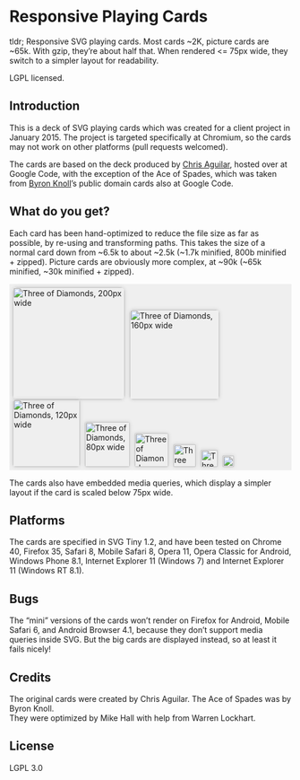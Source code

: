 Responsive Playing Cards
========================

tldr; Responsive SVG playing cards. Most cards ~2K, picture cards are ~65k. With gzip, they’re about half that. When rendered <= 75px wide, they switch to a simpler layout for readability.

LGPL licensed.

Introduction
------------
This is a deck of SVG playing cards which was created for a client project in January 2015. The project is targeted specifically at Chromium, so the cards may not work on other platforms (pull requests welcomed).

The cards are based on the deck produced by [Chris Aguilar](https://code.google.com/p/vectorized-playing-cards/), hosted over at Google Code, with the exception of the Ace of Spades, which was taken from [Byron Knoll](https://code.google.com/p/vector-playing-cards/)’s public domain cards also at Google Code.

What do you get?
----------------
Each card has been hand-optimized to reduce the file size as far as possible, by re-using and transforming paths. This takes the size of a normal card down from ~6.5k to about ~2.5k (~1.7k minified, 800b minified + zipped).  Picture cards are obviously more complex, at ~90k (~65k minified, ~30k minified + zipped).

<div style="background:#efefef;padding:6px;max-width:790px">
  <img src="https://cdn.rawgit.com/twistdigital/responsive-playing-cards/master/minified/diamonds/3d.svg" width="200" alt="Three of Diamonds, 200px wide" style="vertical-align:bottom;border-radius:4%;box-shadow:0 0 6px #ccc;margin-right:5px">
  <img src="https://cdn.rawgit.com/twistdigital/responsive-playing-cards/master/minified/diamonds/3d.svg" width="160" alt="Three of Diamonds, 160px wide" style="vertical-align:bottom;border-radius:4%;box-shadow:0 0 6px #ccc;margin-right:5px">
  <img src="https://cdn.rawgit.com/twistdigital/responsive-playing-cards/master/minified/diamonds/3d.svg" width="120" alt="Three of Diamonds, 120px wide" style="vertical-align:bottom;border-radius:4%;box-shadow:0 0 6px #ccc;margin-right:5px">
  <img src="https://cdn.rawgit.com/twistdigital/responsive-playing-cards/master/minified/diamonds/3d.svg" width="80" alt="Three of Diamonds, 80px wide" style="vertical-align:bottom;border-radius:4%;box-shadow:0 0 6px #ccc;margin-right:5px">
  <img src="https://cdn.rawgit.com/twistdigital/responsive-playing-cards/master/minified/diamonds/3d.svg" width="60" alt="Three of Diamonds, 60px wide" style="vertical-align:bottom;border-radius:4%;box-shadow:0 0 6px #ccc;margin-right:5px">
  <img src="https://cdn.rawgit.com/twistdigital/responsive-playing-cards/master/minified/diamonds/3d.svg" width="40" alt="Three of Diamonds, 40px wide" style="vertical-align:bottom;border-radius:4%;box-shadow:0 0 6px #ccc;margin-right:5px">
  <img src="https://cdn.rawgit.com/twistdigital/responsive-playing-cards/master/minified/diamonds/3d.svg" width="30" alt="Three of Diamonds, 30px wide" style="vertical-align:bottom;border-radius:4%;box-shadow:0 0 6px #ccc;margin-right:5px">
  <img src="https://cdn.rawgit.com/twistdigital/responsive-playing-cards/master/minified/diamonds/3d.svg" width="20" alt="Three of Diamonds, 20px wide" style="vertical-align:bottom;border-radius:4%;box-shadow:0 0 6px #ccc">
</div>

The cards also have embedded media queries, which display a simpler layout if the card is scaled below 75px wide.

Platforms
---------
The cards are specified in SVG Tiny 1.2, and have been tested on Chrome 40, Firefox 35, Safari 8, Mobile Safari 8, Opera 11, Opera Classic for Android, Windows Phone 8.1, Internet Explorer 11 (Windows 7) and Internet Explorer 11 (Windows RT 8.1).

Bugs
----
The “mini” versions of the cards won’t render on Firefox for Android, Mobile Safari 6, and Android Browser 4.1, because they don’t support media queries inside SVG. But the big cards are displayed instead, so at least it fails nicely!

Credits
-------

The original cards were created by Chris Aguilar. The Ace of Spades was by Byron Knoll.<br>
They were optimized by Mike Hall with help from Warren Lockhart.

License
-------

LGPL 3.0
